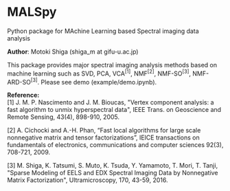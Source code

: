 # MALSpy
Python package for MAchine Learning based Spectral imaging data analysis

<b>Author</b>: Motoki Shiga (shiga_m at gifu-u.ac.jp)

This package provides major spectral imaging analysis methods based on machine learning such as SVD, PCA, VCA<sup>[1]</sup>, NMF<sup>[2]</sup>, NMF-SO<sup>[3]</sup>, NMF-ARD-SO<sup>[3]</sup>. Please see demo (example/demo.ipynb).

<b>Reference:</b><br>
[1] J. M. P. Nascimento and J. M. Bioucas, "Vertex component analysis: a fast algorithm to unmix hyperspectral data", IEEE Trans. on Geoscience and Remote Sensing, 43(4), 898-910, 2005.

[2] A. Cichocki and A.-H. Phan, “Fast local algorithms for large scale nonnegative matrix and tensor factorizations”, IEICE transactions on fundamentals of electronics, communications and computer sciences 92(3), 708-721, 2009.

[3]  M. Shiga, K. Tatsumi, S. Muto, K. Tsuda, Y. Yamamoto, T. Mori, T. Tanji, "Sparse Modeling of EELS and EDX Spectral Imaging Data by Nonnegative Matrix Factorization", Ultramicroscopy, 170, 43-59, 2016.
